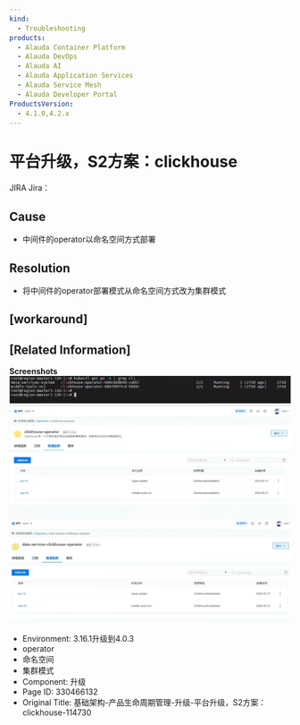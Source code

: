 ```yaml
---
kind:
  - Troubleshooting
products:
  - Alauda Container Platform
  - Alauda DevOps
  - Alauda AI
  - Alauda Application Services
  - Alauda Service Mesh
  - Alauda Developer Portal
ProductsVersion:
  - 4.1.0,4.2.x
---
```

<!-- A type of document that involves encountering a fault, diagnosing it, performing root cause analysis, and providing solutions. -->

# 平台升级，S2方案：clickhouse

JIRA Jira：

## Cause
- 中间件的operator以命名空间方式部署

## Resolution
- 将中间件的operator部署模式从命名空间方式改为集群模式

## [workaround]

## [Related Information]
**Screenshots**
![](assets/ji-chu-jia-gou-chan-pin-sheng-ming-zhou-qi-guan-li-sheng-ji-ping-tai-sheng-ji-s2/1754632598_99781_a9daca_image-20250806160408252.png)![](assets/ji-chu-jia-gou-chan-pin-sheng-ming-zhou-qi-guan-li-sheng-ji-ping-tai-sheng-ji-s2/1754632598_99781_da33c5_image-20250806160921106.png)![](assets/ji-chu-jia-gou-chan-pin-sheng-ming-zhou-qi-guan-li-sheng-ji-ping-tai-sheng-ji-s2/1754632599_99781_90d3ba_image-20250806160841757.png)
- Environment: 3.16.1升级到4.0.3
- operator
- 命名空间
- 集群模式
- Component: 升级
- Page ID: 330466132
- Original Title: 基础架构-产品生命周期管理-升级-平台升级，S2方案：clickhouse-114730
